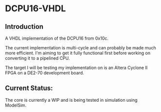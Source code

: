 DCPU16-VHDL
===========

Introduction
------------

A VHDL implementation of the DCPU16 from 0x10c. 

The current implementation is multi-cycle and can probably be made much more efficient. I'm aiming to get it fully functional first before working on converting it
to a pipelined CPU.

The target I will be testing my implementation on is an Altera Cyclone II FPGA on a DE2-70 development board.

Current Status: 
---------------

The core is currently a WIP and is being tested in simulation using ModelSim. 